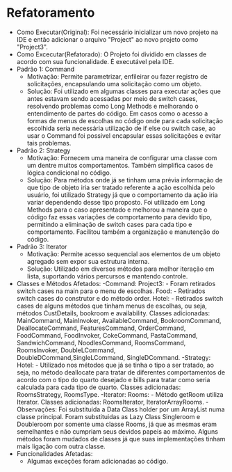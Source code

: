 # Refatoramento
- Como Executar(Original): Foi necessário inicializar um novo projeto na IDE e então adicionar o arquivo "Project" ao novo projeto como "Project3".
- Como Excecutar(Refatorado): O Projeto foi dividido em classes de acordo com sua funcionalidade. É executável pela IDE.
- Padrão 1: Command
	- Motivação: Permite parametrizar, enfileirar ou fazer registro de solicitações, encapsulando uma solicitação como um objeto.
	- Solução: Foi utilizado em algumas classes para executar ações que antes estavam sendo acessadas por meio de switch cases, resolvendo problemas como Long Methods e melhorando o entendimento de partes do código. Em casos como o acesso a formas de menus de escolhas no código onde para cada solicitação escolhida seria necessária utilização de if else ou switch case, ao usar o Command foi possivel encapsular essas solicitações e evitar tais problemas.
- Padrão 2: Strategy
	- Motivação: Fornecem uma maneira de configurar uma classe com um dentre muitos comportamentos. Também simplifica casos de lógica condicional no código.
	- Solução: Para métodos onde já se tinham uma prévia informação de que tipo de objeto iria ser tratado referente a ação escolhida pelo usuário, foi utilizado Strategy já que o comportamento da ação iria variar dependendo desse tipo proposto. Foi utilizado em Long Methods para o caso apresentado e melhorou a maneira que o código faz essas variações de comportamento para devido tipo, permitindo a eliminação de switch cases para cada tipo e comportamento. Facilitou também a organização e manutenção do código.
- Padrão 3: Iterator
	- Motivação: Permite acesso sequencial aos elementos de um objeto agregado sem expor sua estrutura interna.
	- Solução: Utilizado em diversos métodos para melhor iteração em lista, suportando vários percursos e mantendo controle.
- Classes e Métodos Afetados:
    -Command: 
      Project3:
      - Foram retirados switch cases na main para o menu de escolhas.
       Food:
      - Retirados switch cases do construtor e do método order.
       Hotel:
      - Retirados switch cases de alguns métodos que tinham menus de escolhas, ou seja, métodos CustDetails, bookroom e availability.
      Classes adicionadas: MainCommand, MainInvoker, AvailableCommand, BookroomCommand, DeallocateCommand, FeaturesCommand, OrderCommand, FoodCommand, FoodInvoker, CokeCommand, PastaCommand, SandwichCommand, NoodlesCommand, RoomsCommand, RoomsInvoker, DoubleLCommand, DoubleDCommand,SingleLCommand, SingleDCommand.
    -Strategy:
      Hotel:
      - Utilizado nos métodos que já se tinha o tipo a ser tratado, ao seja, no método deallocate para tratar de diferentes comportamentos de acordo com o tipo do quarto desejado e bills para tratar como seria calculada para cada tipo de quarto.
      Classes adicionadas: RoomsStrategy, RoomsType.
    -Iterator:
      Rooms:
      - Método getRoom utiliza Iterator.
      Classes adicionadas: RoomsIterator, IteratorArrayRooms.
    -Observações: Foi substituida a Data Class holder por um ArrayList numa classe principal. Foram substituidas as Lazy Class Singleroom e Doubleroom por somente uma classe Rooms, já que as mesmas eram semelhantes e não cumpriam seus devidos papeis ao máximo. Alguns métodos foram mudados de classes já que suas implementações tinham mais ligação com outra classe.
- Funcionalidades Afetadas:
	- Algumas exceções foram adicionadas ao código.
